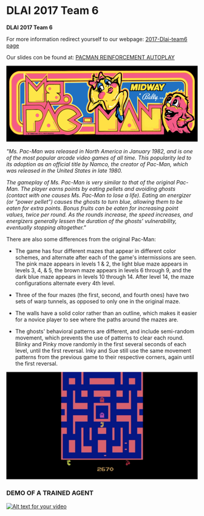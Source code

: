 # DLAI 2017 Team 6
**DLAI 2017 Team 6**

For more information redirect yourself to our webpage: <a href="https://github.com/Hallvardr/Hallvardr.github.io" class="btn">2017-Dlai-team6 page</a>

Our slides con be found at: <a href="https://docs.google.com/presentation/d/1AdxvtAa__Be84M_VmGj8F2wHffJxdI9LwG3GfXguImo/edit#slide=id.gc6f90357f_0_0" class="btn">PACMAN REINFORCEMENT AUTOPLAY</a>


![alt text](https://github.com/Hallvardr/Hallvardr.github.io/blob/master/Images/ms-pacman_marquee_23x9.jpg?raw=true)

*"Ms. Pac-Man was released in North America in January 1982, and is one of the most popular arcade video games of all time. This popularity led to its adoption as an official title by Namco, the creator of Pac-Man, which was released in the United States in late 1980.*

*The gameplay of Ms. Pac-Man is very similar to that of the original Pac-Man. The player earns points by eating pellets and avoiding ghosts (contact with one causes Ms. Pac-Man to lose a life). Eating an energizer (or "power pellet") causes the ghosts to turn blue, allowing them to be eaten for extra points. Bonus fruits can be eaten for increasing point values, twice per round. As the rounds increase, the speed increases, and energizers generally lessen the duration of the ghosts' vulnerability, eventually stopping altogether."*

There are also some differences from the original Pac-Man:

- The game has four different mazes that appear in different color schemes, and alternate after each of the game's intermissions are seen. The pink maze appears in levels 1 & 2, the light blue maze appears in levels 3, 4, & 5, the brown maze appears in levels 6 through 9, and the dark blue maze appears in levels 10 through 14. After level 14, the maze configurations alternate every 4th level.

- Three of the four mazes (the first, second, and fourth ones) have two sets of warp tunnels, as opposed to only one in the original maze.

- The walls have a solid color rather than an outline, which makes it easier for a novice player to see where the paths around the mazes are.

- The ghosts' behavioral patterns are different, and include semi-random movement, which prevents the use of patterns to clear each round. Blinky and Pinky move randomly in the first several seconds of each level, until the first reversal. Inky and Sue still use the same movement patterns from the previous game to their respective corners, again until the first reversal.



![alt text](https://github.com/Hallvardr/Hallvardr.github.io/blob/master/Images/maxresdefault.jpg?raw=true)

<h3>
DEMO OF A TRAINED AGENT</h3>

[![Alt text for your video](https://img.youtube.com/vi/WtCbFWcWwcM/0.jpg)](https://www.youtube.com/watch?v=WtCbFWcWwcM)
